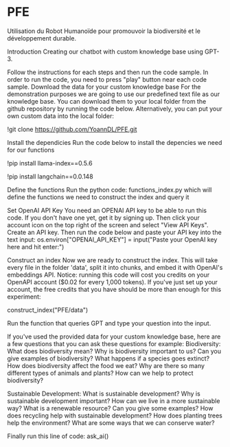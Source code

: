 # PFE
Utilisation du Robot Humanoïde pour promouvoir la biodiversité et le développement durable.

Introduction
Creating our chatbot with custom knowledge base using GPT-3.

Follow the instructions for each steps and then run the code sample. In order to run the code, you need to press "play" button near each code sample.
Download the data for your custom knowledge base
For the demonstration purposes we are going to use our predefined text file as our knowledge base. You can download them to your local folder from the github repository by running the code below. Alternatively, you can put your own custom data into the local folder:

!git clone https://github.com/YoannDL/PFE.git

Install the dependicies
Run the code below to install the depencies we need for our functions

!pip install llama-index==0.5.6

!pip install langchain==0.0.148

Define the functions
Run the python code: functions_index.py which will define the functions we need to construct the index and query it

Set OpenAI API Key
You need an OPENAI API key to be able to run this code.
If you don't have one yet, get it by signing up. Then click your account icon on the top right of the screen and select "View API Keys". Create an API key.
Then run the code below and paste your API key into the text input:
os.environ["OPENAI_API_KEY"] = input("Paste your OpenAI key here and hit enter:")

Construct an index
Now we are ready to construct the index. This will take every file in the folder 'data', split it into chunks, and embed it with OpenAI's embeddings API.
Notice: running this code will cost you credits on your OpenAPI account ($0.02 for every 1,000 tokens). If you've just set up your account, the free credits that you have should be more than enough for this experiment:

construct_index("PFE/data")

Run the function that queries GPT and type your question into the input.

If you've used the provided data for your custom knowledge base, here are a few questions that you can ask these questions for example:
Biodiversity:
    What does biodiversity mean?
    Why is biodiversity important to us?
    Can you give examples of biodiversity?
    What happens if a species goes extinct?
    How does biodiversity affect the food we eat?
    Why are there so many different types of animals and plants?
    How can we help to protect biodiversity?

Sustainable Development:
    What is sustainable development?
    Why is sustainable development important?
    How can we live in a more sustainable way?
    What is a renewable resource? Can you give some examples?
    How does recycling help with sustainable development?
    How does planting trees help the environment?
    What are some ways that we can conserve water?

Finally run this line of code:
ask_ai()


